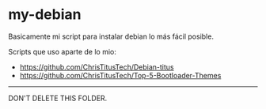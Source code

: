 # my-debian

Basicamente mi script para instalar debian lo más fácil posible.

Scripts que uso aparte de lo mio:

- https://github.com/ChrisTitusTech/Debian-titus
- https://github.com/ChrisTitusTech/Top-5-Bootloader-Themes

---

DON'T DELETE THIS FOLDER.
